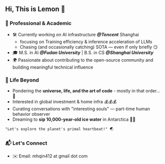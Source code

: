 ## Hi, This is Lemon 🍋

### 📌 Professional & Academic  
- 🛠️ ​Currently working on AI infrastructure **_@Tencent_** Shanghai
  - focusing on Training efficiency & inference acceleration of LLMs
  - Chasing (and occasionally catching) SOTA — even if only briefly 😏
- 🎓 M.S. in AI **_@Fudan University_** | ​B.S. in CS **_@Shanghai University_**
- 🌍 ​Passionate about contributing to the ​open-source community and building meaningful technical influence

### 🎈 Life Beyond
- Pondering ​the **universe, life, and the art of code** - mostly in that order... 💭
- Interested in global investment & home infra 💰💰💰
- Curating conversations with ​"interesting souls" — part-time human behavior observer
- Dreaming to ​**sip 10,000-year-old ice water** in Antarctica 🧊🚢

`"Let's explore the planet's primal heartbeat!" 🌏`

### 📬 Let's Connect
- ✉️ Email: mhqin412 at gmail dot com


<!--
## Hi there 👋

**This is Lemon-412, an undergraduate from [C.E.S. Shanghai University](https://cs.shu.edu.cn/).**

![fdciabdul github stats](https://github-readme-stats.vercel.app/api?username=Lemon-412&show_icons=true&title_color=3ddbcf&icon_color=90da21&text_color=255085&bg_color=fff)



----



**More About Me:**

- 👯 I'm still working hard to learn new stuffs. 
- ⚡ To learn more about me, please visit [my github page](https://lemon-412.github.io/).
- 📫 Feel free to contact me via: lemon412 at foxmail dot com



<img src="https://s1.ax1x.com/2020/09/07/wKB5id.jpg" height=120>
-->
